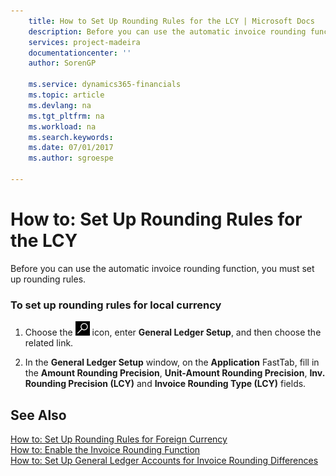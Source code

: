 ```yaml
---
    title: How to Set Up Rounding Rules for the LCY | Microsoft Docs
    description: Before you can use the automatic invoice rounding function, you must set up rounding rules.
    services: project-madeira
    documentationcenter: ''
    author: SorenGP

    ms.service: dynamics365-financials
    ms.topic: article
    ms.devlang: na
    ms.tgt_pltfrm: na
    ms.workload: na
    ms.search.keywords:
    ms.date: 07/01/2017
    ms.author: sgroespe

---
```

# How to: Set Up Rounding Rules for the LCY
Before you can use the automatic invoice rounding function, you must set up rounding rules.  
  
### To set up rounding rules for local currency  
  
1.  Choose the ![Search for Page or Report](media/ui-search/search_small.png "Search for Page or Report icon") icon, enter **General Ledger Setup**, and then choose the related link.  
  
2.  In the **General Ledger Setup** window, on the **Application** FastTab, fill in the **Amount Rounding Precision**, **Unit-Amount Rounding Precision**, **Inv. Rounding Precision (LCY)** and **Invoice Rounding Type (LCY)** fields.   
  
## See Also  
 [How to: Set Up Rounding Rules for Foreign Currency](../how-to-set-up-rounding-rules-for-foreign-currency.md)   
 [How to: Enable the Invoice Rounding Function](../how-to-enable-the-invoice-rounding-function.md)   
 [How to: Set Up General Ledger Accounts for Invoice Rounding Differences](../how-to-set-up-general-ledger-accounts-for-invoice-rounding-differences.md)